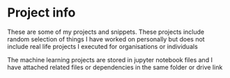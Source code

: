 # Project info
These are some of my projects and snippets. These projects include random selection of things I have worked on personally but does not include real life projects I executed for organisations or individuals

The machine learning projects are stored in jupyter notebook files and I have attached related files or dependencies in the same folder or drive link
